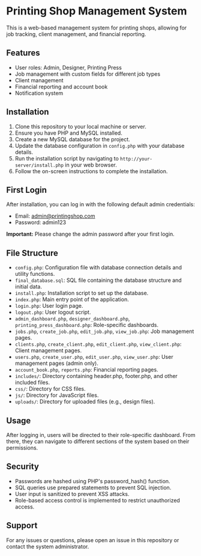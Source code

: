 
# Printing Shop Management System

This is a web-based management system for printing shops, allowing for job tracking, client management, and financial reporting.

## Features

- User roles: Admin, Designer, Printing Press
- Job management with custom fields for different job types
- Client management
- Financial reporting and account book
- Notification system

## Installation

1. Clone this repository to your local machine or server.
2. Ensure you have PHP and MySQL installed.
3. Create a new MySQL database for the project.
4. Update the database configuration in `config.php` with your database details.
5. Run the installation script by navigating to `http://your-server/install.php` in your web browser.
6. Follow the on-screen instructions to complete the installation.

## First Login

After installation, you can log in with the following default admin credentials:

- Email: admin@printingshop.com
- Password: admin123

**Important:** Please change the admin password after your first login.

## File Structure

- `config.php`: Configuration file with database connection details and utility functions.
- `final_database.sql`: SQL file containing the database structure and initial data.
- `install.php`: Installation script to set up the database.
- `index.php`: Main entry point of the application.
- `login.php`: User login page.
- `logout.php`: User logout script.
- `admin_dashboard.php`, `designer_dashboard.php`, `printing_press_dashboard.php`: Role-specific dashboards.
- `jobs.php`, `create_job.php`, `edit_job.php`, `view_job.php`: Job management pages.
- `clients.php`, `create_client.php`, `edit_client.php`, `view_client.php`: Client management pages.
- `users.php`, `create_user.php`, `edit_user.php`, `view_user.php`: User management pages (admin only).
- `account_book.php`, `reports.php`: Financial reporting pages.
- `includes/`: Directory containing header.php, footer.php, and other included files.
- `css/`: Directory for CSS files.
- `js/`: Directory for JavaScript files.
- `uploads/`: Directory for uploaded files (e.g., design files).

## Usage

After logging in, users will be directed to their role-specific dashboard. From there, they can navigate to different sections of the system based on their permissions.

## Security

- Passwords are hashed using PHP's password_hash() function.
- SQL queries use prepared statements to prevent SQL injection.
- User input is sanitized to prevent XSS attacks.
- Role-based access control is implemented to restrict unauthorized access.

## Support

For any issues or questions, please open an issue in this repository or contact the system administrator.

